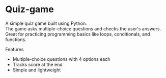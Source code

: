 # Quiz-game

A simple quiz game built using Python.  
The game asks multiple-choice questions and checks the user's answers.  
Great for practicing programming basics like loops, conditionals, and functions.

Features
- Multiple-choice questions with 4 options each
- Tracks score at the end
- Simple and lightweight
